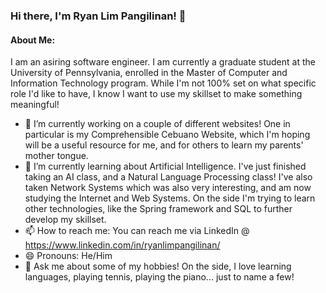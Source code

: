 ### Hi there, I'm Ryan Lim Pangilinan! 👋

<!--
**ErPang97/ErPang97** is a ✨ _special_ ✨ repository because its `README.md` (this file) appears on your GitHub profile.

Here are some ideas to get you started:

- 🔭 I’m currently working on ...
- 🌱 I’m currently learning ...
- 👯 I’m looking to collaborate on ...
- 🤔 I’m looking for help with ...
- 💬 Ask me about ...
- 📫 How to reach me: ...
- 😄 Pronouns: ...
- ⚡ Fun fact: ...
-->

#### About Me:

I am an asiring software engineer. I am currently a graduate student at the University of Pennsylvania, enrolled in the Master of Computer and Information Technology program. 
While I'm not 100% set on what specific role I'd like to have, I know I want to use my skillset to make something meaningful!

- 🔭 I’m currently working on a couple of different websites! One in particular is my Comprehensible Cebuano Website, which I'm hoping will be a useful resource for me, and for others to learn my parents' mother tongue.
- 🌱 I’m currently learning about Artificial Intelligence. I've just finished taking an AI class, and a Natural Language Processing class! I've also taken Network Systems which was also very interesting, and am now studying the Internet and Web Systems. On the side I'm trying to learn other technologies, like the Spring framework and SQL to further develop my skillset.
- 📫 How to reach me: You can reach me via LinkedIn @ https://www.linkedin.com/in/ryanlimpangilinan/
- 😄 Pronouns: He/Him
- 💬 Ask me about some of my hobbies! On the side, I love learning languages, playing tennis, playing the piano... just to name a few!
